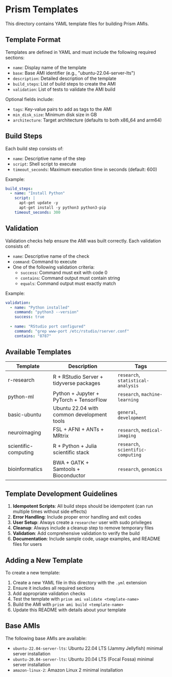 # Prism Templates

This directory contains YAML template files for building Prism AMIs.

## Template Format

Templates are defined in YAML and must include the following required sections:

- `name`: Display name of the template
- `base`: Base AMI identifier (e.g., "ubuntu-22.04-server-lts")
- `description`: Detailed description of the template
- `build_steps`: List of build steps to create the AMI
- `validation`: List of tests to validate the AMI build

Optional fields include:

- `tags`: Key-value pairs to add as tags to the AMI
- `min_disk_size`: Minimum disk size in GB
- `architecture`: Target architecture (defaults to both x86_64 and arm64)

## Build Steps

Each build step consists of:

- `name`: Descriptive name of the step
- `script`: Shell script to execute
- `timeout_seconds`: Maximum execution time in seconds (default: 600)

Example:
```yaml
build_steps:
  - name: "Install Python"
    script: |
      apt-get update -y
      apt-get install -y python3 python3-pip
    timeout_seconds: 300
```

## Validation

Validation checks help ensure the AMI was built correctly. Each validation consists of:

- `name`: Descriptive name of the check
- `command`: Command to execute
- One of the following validation criteria:
  - `success`: Command must exit with code 0
  - `contains`: Command output must contain string
  - `equals`: Command output must exactly match

Example:
```yaml
validation:
  - name: "Python installed"
    command: "python3 --version"
    success: true
  
  - name: "RStudio port configured"
    command: "grep www-port /etc/rstudio/rserver.conf"
    contains: "8787"
```

## Available Templates

| Template | Description | Tags |
|----------|-------------|------|
| r-research | R + RStudio Server + tidyverse packages | `research`, `statistical-analysis` |
| python-ml | Python + Jupyter + PyTorch + TensorFlow | `research`, `machine-learning` |
| basic-ubuntu | Ubuntu 22.04 with common development tools | `general`, `development` |
| neuroimaging | FSL + AFNI + ANTs + MRtrix | `research`, `medical-imaging` |
| scientific-computing | R + Python + Julia scientific stack | `research`, `scientific-computing` |
| bioinformatics | BWA + GATK + Samtools + Bioconductor | `research`, `genomics` |

## Template Development Guidelines

1. **Idempotent Scripts**: All build steps should be idempotent (can run multiple times without side effects)
2. **Error Handling**: Include proper error handling and exit codes
3. **User Setup**: Always create a `researcher` user with sudo privileges
4. **Cleanup**: Always include a cleanup step to remove temporary files
5. **Validation**: Add comprehensive validation to verify the build
6. **Documentation**: Include sample code, usage examples, and README files for users

## Adding a New Template

To create a new template:

1. Create a new YAML file in this directory with the `.yml` extension
2. Ensure it includes all required sections
3. Add appropriate validation checks
4. Test the template with `prism ami validate <template-name>`
5. Build the AMI with `prism ami build <template-name>`
6. Update this README with details about your template

## Base AMIs

The following base AMIs are available:

- `ubuntu-22.04-server-lts`: Ubuntu 22.04 LTS (Jammy Jellyfish) minimal server installation
- `ubuntu-20.04-server-lts`: Ubuntu 20.04 LTS (Focal Fossa) minimal server installation
- `amazon-linux-2`: Amazon Linux 2 minimal installation